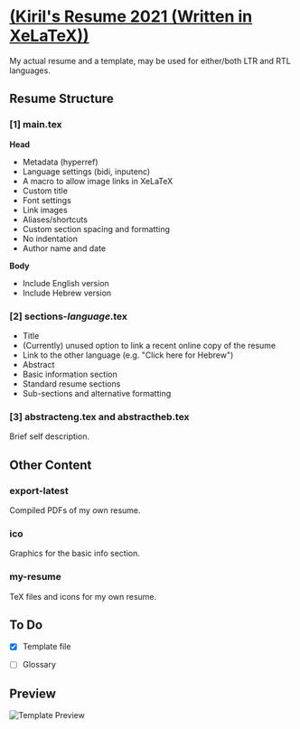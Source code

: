 # [(Kiril's Resume 2021 (Written in XeLaTeX))](https://github.com/kiril-u/kiril-resume-2021)

My actual resume and a template, may be used for either/both LTR and RTL languages.

## Resume Structure

### [1] main.tex

**Head**

- Metadata (hyperref)
- Language settings (bidi, inputenc)
- A macro to allow image links in XeLaTeX
- Custom title
- Font settings
- Link images
- Aliases/shortcuts
- Custom section spacing and formatting
- No indentation
- Author name and date

**Body**

- Include English version
- Include Hebrew version

### [2] sections-*language*.tex

- Title
- (Currently) unused option to link a recent online copy of the resume
- Link to the other language (e.g. "Click here for Hebrew")
- Abstract
- Basic information section
- Standard resume sections
- Sub-sections and alternative formatting

### [3] abstracteng.tex and abstractheb.tex

Brief self description.

## Other Content

### export-latest

Compiled PDFs of my own resume.

### ico

Graphics for the basic info section.

### my-resume

TeX files and icons for my own resume.

## To Do

- [X] Template file

- [ ] Glossary

## Preview

![Template Preview](https://github.com/kiril-u/kiril-resume-2021/blob/main/ico/template-preview.png?raw=true)

